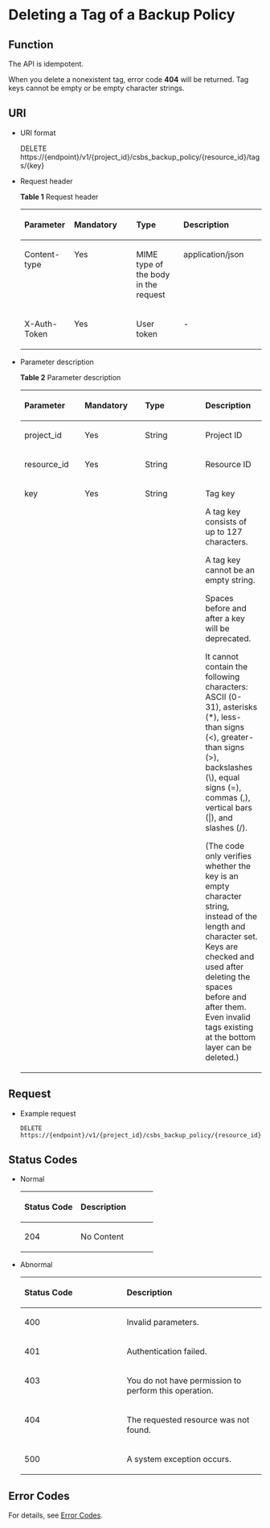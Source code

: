 # Deleting a Tag of a Backup Policy<a name="EN-US_TOPIC_0098635095"></a>

## Function<a name="section48650648"></a>

The API is idempotent.

When you delete a nonexistent tag, error code  **404**  will be returned. Tag keys cannot be empty or be empty character strings.

## URI<a name="section35202648"></a>

-   URI format

    DELETE https://\{endpoint\}/v1/\{project\_id\}/csbs\_backup\_policy/\{resource\_id\}/tags/\{key\}

-   Request header

    **Table  1**  Request header

    <a name="table35680165"></a>
    <table><thead align="left"><tr id="row21584674"><th class="cellrowborder" valign="top" width="20.62%" id="mcps1.2.5.1.1"><p id="p209623317216"><a name="p209623317216"></a><a name="p209623317216"></a>Parameter</p>
    </th>
    <th class="cellrowborder" valign="top" width="25.77%" id="mcps1.2.5.1.2"><p id="p15962193221"><a name="p15962193221"></a><a name="p15962193221"></a>Mandatory</p>
    </th>
    <th class="cellrowborder" valign="top" width="19.59%" id="mcps1.2.5.1.3"><p id="p99783315213"><a name="p99783315213"></a><a name="p99783315213"></a>Type</p>
    </th>
    <th class="cellrowborder" valign="top" width="34.02%" id="mcps1.2.5.1.4"><p id="p6978835213"><a name="p6978835213"></a><a name="p6978835213"></a>Description</p>
    </th>
    </tr>
    </thead>
    <tbody><tr id="row35410022"><td class="cellrowborder" valign="top" width="20.62%" headers="mcps1.2.5.1.1 "><p id="p49639570"><a name="p49639570"></a><a name="p49639570"></a>Content-type</p>
    </td>
    <td class="cellrowborder" valign="top" width="25.77%" headers="mcps1.2.5.1.2 "><p id="p144771859261"><a name="p144771859261"></a><a name="p144771859261"></a>Yes</p>
    </td>
    <td class="cellrowborder" valign="top" width="19.59%" headers="mcps1.2.5.1.3 "><p id="p61382201"><a name="p61382201"></a><a name="p61382201"></a>MIME type of the body in the request</p>
    </td>
    <td class="cellrowborder" valign="top" width="34.02%" headers="mcps1.2.5.1.4 "><p id="p8332830"><a name="p8332830"></a><a name="p8332830"></a>application/json</p>
    </td>
    </tr>
    <tr id="row7886611"><td class="cellrowborder" valign="top" width="20.62%" headers="mcps1.2.5.1.1 "><p id="p34835721"><a name="p34835721"></a><a name="p34835721"></a>X-Auth-Token</p>
    </td>
    <td class="cellrowborder" valign="top" width="25.77%" headers="mcps1.2.5.1.2 "><p id="p647610591369"><a name="p647610591369"></a><a name="p647610591369"></a>Yes</p>
    </td>
    <td class="cellrowborder" valign="top" width="19.59%" headers="mcps1.2.5.1.3 "><p id="p3121152"><a name="p3121152"></a><a name="p3121152"></a>User token</p>
    </td>
    <td class="cellrowborder" valign="top" width="34.02%" headers="mcps1.2.5.1.4 "><p id="p9677327"><a name="p9677327"></a><a name="p9677327"></a>-</p>
    </td>
    </tr>
    </tbody>
    </table>


-   Parameter description

    **Table  2**  Parameter description

    <a name="table7961729"></a>
    <table><thead align="left"><tr id="row46636132"><th class="cellrowborder" valign="top" width="25%" id="mcps1.2.5.1.1"><p id="p0674144172518"><a name="p0674144172518"></a><a name="p0674144172518"></a>Parameter</p>
    </th>
    <th class="cellrowborder" valign="top" width="25%" id="mcps1.2.5.1.2"><p id="p1367454172514"><a name="p1367454172514"></a><a name="p1367454172514"></a>Mandatory</p>
    </th>
    <th class="cellrowborder" valign="top" width="25%" id="mcps1.2.5.1.3"><p id="p3674341142516"><a name="p3674341142516"></a><a name="p3674341142516"></a>Type</p>
    </th>
    <th class="cellrowborder" valign="top" width="25%" id="mcps1.2.5.1.4"><p id="p13674104114257"><a name="p13674104114257"></a><a name="p13674104114257"></a>Description</p>
    </th>
    </tr>
    </thead>
    <tbody><tr id="row60309786"><td class="cellrowborder" valign="top" width="25%" headers="mcps1.2.5.1.1 "><p id="p53254482"><a name="p53254482"></a><a name="p53254482"></a>project_id</p>
    </td>
    <td class="cellrowborder" valign="top" width="25%" headers="mcps1.2.5.1.2 "><p id="p18645762"><a name="p18645762"></a><a name="p18645762"></a>Yes</p>
    </td>
    <td class="cellrowborder" valign="top" width="25%" headers="mcps1.2.5.1.3 "><p id="p33911763"><a name="p33911763"></a><a name="p33911763"></a>String</p>
    </td>
    <td class="cellrowborder" valign="top" width="25%" headers="mcps1.2.5.1.4 "><p id="p65779720"><a name="p65779720"></a><a name="p65779720"></a>Project ID</p>
    </td>
    </tr>
    <tr id="row1462819"><td class="cellrowborder" valign="top" width="25%" headers="mcps1.2.5.1.1 "><p id="p51379511"><a name="p51379511"></a><a name="p51379511"></a>resource_id</p>
    </td>
    <td class="cellrowborder" valign="top" width="25%" headers="mcps1.2.5.1.2 "><p id="p990892"><a name="p990892"></a><a name="p990892"></a>Yes</p>
    </td>
    <td class="cellrowborder" valign="top" width="25%" headers="mcps1.2.5.1.3 "><p id="p13153450"><a name="p13153450"></a><a name="p13153450"></a>String</p>
    </td>
    <td class="cellrowborder" valign="top" width="25%" headers="mcps1.2.5.1.4 "><p id="p58796504"><a name="p58796504"></a><a name="p58796504"></a>Resource ID</p>
    </td>
    </tr>
    <tr id="row59406488"><td class="cellrowborder" valign="top" width="25%" headers="mcps1.2.5.1.1 "><p id="p47196242"><a name="p47196242"></a><a name="p47196242"></a>key</p>
    </td>
    <td class="cellrowborder" valign="top" width="25%" headers="mcps1.2.5.1.2 "><p id="p64799248"><a name="p64799248"></a><a name="p64799248"></a>Yes</p>
    </td>
    <td class="cellrowborder" valign="top" width="25%" headers="mcps1.2.5.1.3 "><p id="p14247739"><a name="p14247739"></a><a name="p14247739"></a>String</p>
    </td>
    <td class="cellrowborder" valign="top" width="25%" headers="mcps1.2.5.1.4 "><p id="p13216186"><a name="p13216186"></a><a name="p13216186"></a>Tag key</p>
    <p id="p482715431313"><a name="p482715431313"></a><a name="p482715431313"></a>A tag key consists of up to 127 characters.</p>
    <p id="p182716437311"><a name="p182716437311"></a><a name="p182716437311"></a>A tag key cannot be an empty string.</p>
    <p id="p7988143725117"><a name="p7988143725117"></a><a name="p7988143725117"></a>Spaces before and after a key will be deprecated.</p>
    <p id="p98272043731"><a name="p98272043731"></a><a name="p98272043731"></a>It cannot contain the following characters: ASCII (0-31), asterisks (*), less-than signs (&lt;), greater-than signs (&gt;), backslashes (\), equal signs (=), commas (,), vertical bars (|), and slashes (/). </p>
    <p id="p182644299542"><a name="p182644299542"></a><a name="p182644299542"></a>(The code only verifies whether the key is an empty character string, instead of the length and character set. Keys are checked and used after deleting the spaces before and after them. Even invalid tags existing at the bottom layer can be deleted.)</p>
    </td>
    </tr>
    </tbody>
    </table>


## Request<a name="section48388379"></a>

-   Example request

    ```
    DELETE https://{endpoint}/v1/{project_id}/csbs_backup_policy/{resource_id}/tags/{key}
    ```


## Status Codes<a name="section32842235"></a>

-   Normal

    <a name="table5596611"></a>
    <table><thead align="left"><tr id="row30280082"><th class="cellrowborder" valign="top" width="42.42%" id="mcps1.1.3.1.1"><p id="p36767573"><a name="p36767573"></a><a name="p36767573"></a>Status Code</p>
    </th>
    <th class="cellrowborder" valign="top" width="57.58%" id="mcps1.1.3.1.2"><p id="p25383445"><a name="p25383445"></a><a name="p25383445"></a>Description</p>
    </th>
    </tr>
    </thead>
    <tbody><tr id="row42793145"><td class="cellrowborder" valign="top" width="42.42%" headers="mcps1.1.3.1.1 "><p id="p43692714"><a name="p43692714"></a><a name="p43692714"></a>204</p>
    </td>
    <td class="cellrowborder" valign="top" width="57.58%" headers="mcps1.1.3.1.2 "><p id="p49448911"><a name="p49448911"></a><a name="p49448911"></a>No Content</p>
    </td>
    </tr>
    </tbody>
    </table>

-   Abnormal

    <a name="table45938832"></a>
    <table><thead align="left"><tr id="row34750807"><th class="cellrowborder" valign="top" width="42.42%" id="mcps1.1.3.1.1"><p id="p63351959"><a name="p63351959"></a><a name="p63351959"></a>Status Code</p>
    </th>
    <th class="cellrowborder" valign="top" width="57.58%" id="mcps1.1.3.1.2"><p id="p31235064"><a name="p31235064"></a><a name="p31235064"></a>Description</p>
    </th>
    </tr>
    </thead>
    <tbody><tr id="row47012257"><td class="cellrowborder" valign="top" width="42.42%" headers="mcps1.1.3.1.1 "><p id="p49896507"><a name="p49896507"></a><a name="p49896507"></a>400</p>
    </td>
    <td class="cellrowborder" valign="top" width="57.58%" headers="mcps1.1.3.1.2 "><p id="p15085294"><a name="p15085294"></a><a name="p15085294"></a>Invalid parameters.</p>
    </td>
    </tr>
    <tr id="row1549920"><td class="cellrowborder" valign="top" width="42.42%" headers="mcps1.1.3.1.1 "><p id="p58434666"><a name="p58434666"></a><a name="p58434666"></a>401</p>
    </td>
    <td class="cellrowborder" valign="top" width="57.58%" headers="mcps1.1.3.1.2 "><p id="p35587488"><a name="p35587488"></a><a name="p35587488"></a>Authentication failed.</p>
    </td>
    </tr>
    <tr id="row51851944"><td class="cellrowborder" valign="top" width="42.42%" headers="mcps1.1.3.1.1 "><p id="p39257932"><a name="p39257932"></a><a name="p39257932"></a>403</p>
    </td>
    <td class="cellrowborder" valign="top" width="57.58%" headers="mcps1.1.3.1.2 "><p id="p25775953"><a name="p25775953"></a><a name="p25775953"></a>You do not have permission to perform this operation.</p>
    </td>
    </tr>
    <tr id="row30656991"><td class="cellrowborder" valign="top" width="42.42%" headers="mcps1.1.3.1.1 "><p id="p188376"><a name="p188376"></a><a name="p188376"></a>404</p>
    </td>
    <td class="cellrowborder" valign="top" width="57.58%" headers="mcps1.1.3.1.2 "><p id="p15258501"><a name="p15258501"></a><a name="p15258501"></a>The requested resource was not found.</p>
    </td>
    </tr>
    <tr id="row3108787"><td class="cellrowborder" valign="top" width="42.42%" headers="mcps1.1.3.1.1 "><p id="p50485194"><a name="p50485194"></a><a name="p50485194"></a>500</p>
    </td>
    <td class="cellrowborder" valign="top" width="57.58%" headers="mcps1.1.3.1.2 "><p id="p62768905"><a name="p62768905"></a><a name="p62768905"></a>A system exception occurs.</p>
    </td>
    </tr>
    </tbody>
    </table>


## Error Codes<a name="section61541938486"></a>

For details, see  [Error Codes](error-codes.md).

